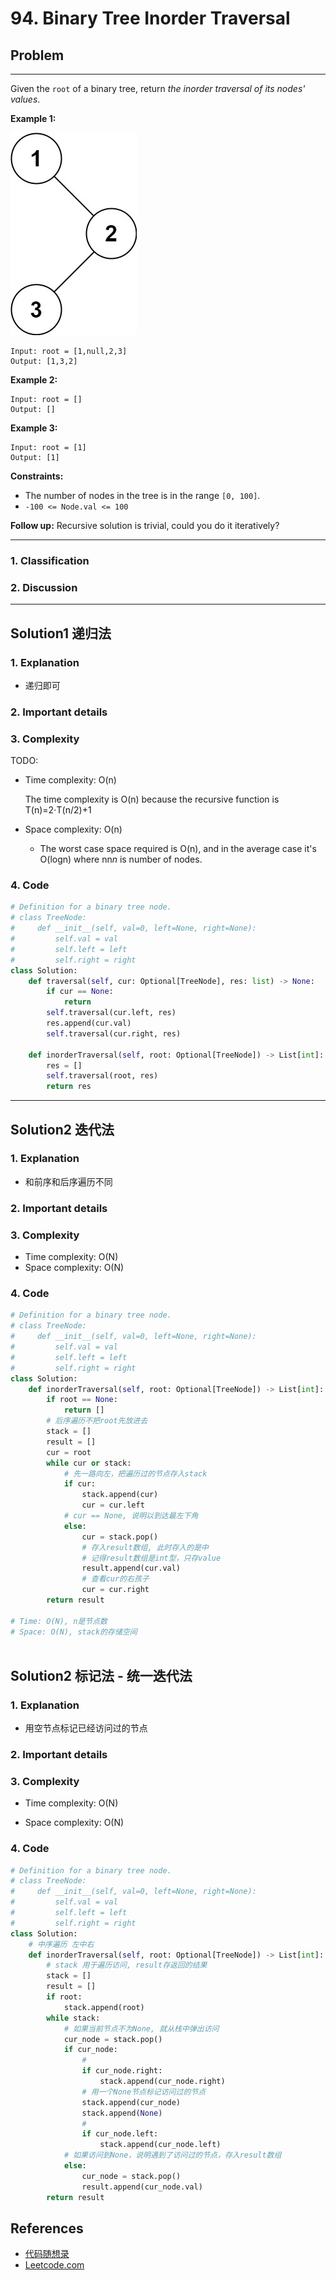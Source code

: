 # 94. Binary Tree Inorder Traversal

## Problem

*****

Given the `root` of a binary tree, return *the inorder traversal of its nodes' values*.

 

**Example 1:**

![img](./0094%20Binary%20Tree%20Inorder%20Traversal.assets/inorder_1-20230719105546347.jpg)

```
Input: root = [1,null,2,3]
Output: [1,3,2]
```

**Example 2:**

```
Input: root = []
Output: []
```

**Example 3:**

```
Input: root = [1]
Output: [1]
```

 

**Constraints:**

- The number of nodes in the tree is in the range `[0, 100]`.
- `-100 <= Node.val <= 100`

 

**Follow up:** Recursive solution is trivial, could you do it iteratively?

******

### 1. Classification



### 2. Discussion





*******

## Solution1 递归法

### 1. Explanation

- 递归即可

### 2. Important details



### 3. Complexity

TODO:

- Time complexity: O(n)

  The time complexity is O(n) because the recursive function is T(n)=2⋅T(n/2)+1

- Space complexity: O(n)

  - The worst case space required is O(n), and in the average case it's O(log⁡n) where nn*n* is number of nodes.



### 4. Code

```python
# Definition for a binary tree node.
# class TreeNode:
#     def __init__(self, val=0, left=None, right=None):
#         self.val = val
#         self.left = left
#         self.right = right
class Solution:
    def traversal(self, cur: Optional[TreeNode], res: list) -> None:
        if cur == None:
            return
        self.traversal(cur.left, res)
        res.append(cur.val)
        self.traversal(cur.right, res)

    def inorderTraversal(self, root: Optional[TreeNode]) -> List[int]:
        res = []
        self.traversal(root, res)
        return res
```



********

## Solution2 迭代法

### 1. Explanation

- 和前序和后序遍历不同

### 2. Important details





### 3. Complexity

- Time complexity: O(N)
- Space complexity: O(N)



### 4. Code

```python
# Definition for a binary tree node.
# class TreeNode:
#     def __init__(self, val=0, left=None, right=None):
#         self.val = val
#         self.left = left
#         self.right = right
class Solution:
    def inorderTraversal(self, root: Optional[TreeNode]) -> List[int]:
        if root == None:
            return []
        # 后序遍历不把root先放进去
        stack = []
        result = []
        cur = root
        while cur or stack:
            # 先一路向左，把遍历过的节点存入stack
            if cur:
                stack.append(cur)
                cur = cur.left
            # cur == None, 说明以到达最左下角
            else:
                cur = stack.pop()
                # 存入result数组, 此时存入的是中
                # 记得result数组是int型，只存value
                result.append(cur.val)
                # 查看cur的右孩子
                cur = cur.right
        return result

# Time: O(N), n是节点数
# Space: O(N), stack的存储空间
                
```

## Solution2 标记法 - 统一迭代法

### 1. Explanation

- 用空节点标记已经访问过的节点

### 2. Important details



### 3. Complexity

- Time complexity: O(N)

- Space complexity: O(N)

  

### 4. Code

```python
# Definition for a binary tree node.
# class TreeNode:
#     def __init__(self, val=0, left=None, right=None):
#         self.val = val
#         self.left = left
#         self.right = right
class Solution:
    # 中序遍历 左中右
    def inorderTraversal(self, root: Optional[TreeNode]) -> List[int]:
        # stack 用于遍历访问, result存返回的结果
        stack = []
        result = []
        if root: 
            stack.append(root)
        while stack:
            # 如果当前节点不为None, 就从栈中弹出访问
            cur_node = stack.pop()
            if cur_node:
                # 
                if cur_node.right: 
                    stack.append(cur_node.right)
                # 用一个None节点标记访问过的节点
                stack.append(cur_node)
                stack.append(None)
                # 
                if cur_node.left:
                    stack.append(cur_node.left)
            # 如果访问到None，说明遇到了访问过的节点，存入result数组
            else:
                cur_node = stack.pop()
                result.append(cur_node.val)
        return result
```



## References

- [代码随想录 ](https://github.com/youngyangyang04/leetcode-master)
- [Leetcode.com](https://leetcode.com/problemset/all/)
